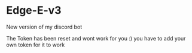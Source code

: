 # Edge-E-v3
New version of my discord bot

The Token has been reset and wont work for you :)
you have to add your own token for it to work
